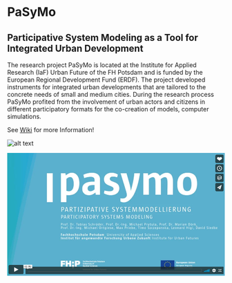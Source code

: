 # PaSyMo
## Participative System Modeling as a Tool for Integrated Urban Development

The research project PaSyMo is located at the Institute for Applied Research (IaF) Urban Future of the FH Potsdam and is funded by the European Regional Development Fund (ERDF). The project developed instruments for integrated urban developments that are tailored to the concrete needs of small and medium cities. During the research process PaSyMo profited from the involvement of urban actors and citizens in different participatory formats for the co-creation of models, computer simulations.

See [Wiki](https://github.com/tmrmn/pasymo/wiki) for more Information!

![alt text](https://github.com/tmrmn/pasymo/blob/master/Pasymo_2%20©%20Eckenbach%20IaF%20FH%20Potsdam.jpg)

[![Pasymo Video](pasymoVid.png)](https://vimeo.com/285110972 "Pasymo Video - Click to Watch!")
